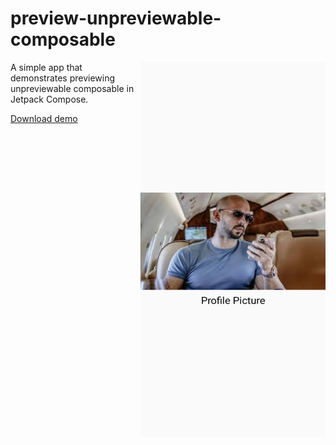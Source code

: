 # preview-unpreviewable-composable

<img align="right" width="296" height="600" src="https://github.com/raheemadamboev/preview-unpreviewable-composable/blob/main/extra/banner.jpg" />

A simple app that demonstrates previewing unpreviewable composable in Jetpack Compose.

[Download demo](https://github.com/raheemadamboev/preview-unpreviewable-composable/blob/main/extra/app-debug.apk)
